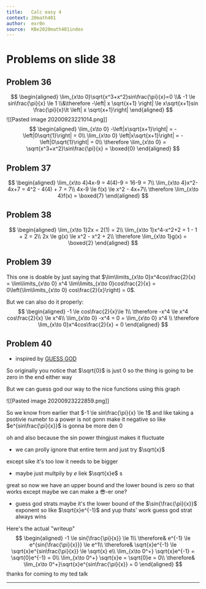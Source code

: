 ```yaml
---
title:   Calc easy 4
context: 20math401
author:  exr0n
source:  KBe2020math401index
---
```


# Problems on slide 38
## Problem 36
$$
\begin{aligned}
\lim_{x\to 0}\sqrt{x^3+x^2}sin\frac{\pi}{x}=0
\\& -1 \le sin\frac{\pi}{x} \le 1 \\&\therefore -\left| x \sqrt{x+1} \right| \le x\sqrt{x+1}sin \frac{\pi}{x}\lt \left| x \sqrt{x+1}\right|
\end{aligned}
$$
![[Pasted image 20200923221014.png]]
$$
\begin{aligned}
\lim_{x\to 0} -\left|x\sqrt{x+1}\right| = -\left|0\sqrt{1}\right| = 0\\
\lim_{x\to 0} \left|x\sqrt{x+1}\right| = -\left|0\sqrt{1}\right| = 0\\
\therefore \lim_{x\to 0} = \sqrt{x^3+x^2}\sin\frac{\pi}{x} = \boxed{0}
\end{aligned}
$$

## Problem 37
$$
\begin{aligned}
\lim_{x\to 4}4x-9 = 4(4)-9 = 16-9 = 7\\
\lim_{x\to 4}x^2-4x+7 = 4^2 - 4(4) + 7 = 7\\
4x-9 \le f(x) \le x^2 - 4x+7\\
\therefore \lim_{x\to 4}f(x) = \boxed{7}
\end{aligned}
$$

## Problem 38
$$
\begin{aligned}
\lim_{x\to 1}2x = 2(1) = 2\\
\lim_{x\to 1}x^4-x^2+2 = 1 - 1 + 2 = 2\\
2x \le g(x) \le x^2 - x^2 + 2\\
\therefore \lim_{x\to 1}g(x) = \boxed{2}
\end{aligned}
$$

## Problem 39
This one is doable by just saying that $\lim\limits_{x\to 0}x^4cos\frac{2}{x} = \lim\limits_{x\to 0} x^4 \lim\limits_{x\to 0}cos\frac{2}{x} = 0\left(\lim\limits_{x\to 0} cos\frac{2}{x}\right) = 0$.

But we can also do it properly:
$$
\begin{aligned}
-1 \le cos\frac{2}{x}\le 1\\
\therefore -x^4 \le x^4 cos\frac{2}{x} \le x^4\\
\lim_{x\to 0} -x^4 = 0 = \lim_{x\to 0} x^4 \\
\therefore \lim_{x\to 0}x^4cos\frac{2}{x} = 0
\end{aligned}
$$

## Problem 40
- inspired by [GUESS GOD](https://github.com/perfectblue/ctf-writeups/tree/master/2020/csaw-quals-2020/take-it-easy)

So originally you notice that $\sqrt{0}$ is just $0$ so the thing is going to be zero in the end either way

But we can guess god our way to the nice functions using this graph

![[Pasted image 20200923222859.png]]

So we know from earlier that $-1 \le sin\frac{\pi}{x} \le 1$ and like taking a psotivie numebr to a power is not gonn make it negative so like $e^{sin\frac{\pi}{x}}$ is gonna be more den $0$

oh and also because the sin power thingjust makes it fluctuate 
- we can prolly ignore that entire term and just try $\sqrt{x}$ 

except sike it's too low it needs to be bigger

- maybe just multpily by $e$ liek $\sqrt{x}e$ s

great so now we have an upper bound and the lower bound is zero so that works except maybe we can make a :sunglasses:-er one?
- guess god strats maybe it's the lower bound of the $\sin{\frac{\pi}{x}}$ exponent so like $\sqrt{x}e^{-1}$ and yup thats' work guess god strat always wins

Here's the actual "writeup"
$$
\begin{aligned}
-1 \le sin{\frac{\pi}{x}} \le 1\\
\therefore& e^{-1} \le e^{sin{\frac{\pi}{x}}} \le e^1\\
\therefore& \sqrt{x}e^{-1} \le \sqrt{x}e^{sin\frac{\pi}{x}} \le \sqrt{x} e\\
\lim_{x\to 0^+} \sqrt{x}e^{-1} = \sqrt{0}e^{-1} = 0\\
\lim_{x\to 0^+} \sqrt{x}e = \sqrt{0}e = 0\\
\therefore& \lim_{x\to 0^+}\sqrt{x}e^{sin\frac{\pi}{x}} = 0
\end{aligned}
$$
thanks for coming to my ted talk

---
